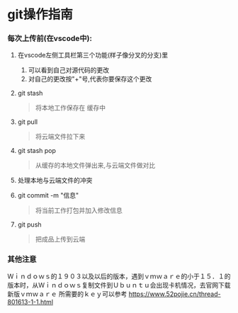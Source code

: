 # git操作指南

### 每次上传前(在vscode中):

1. 在vscode左侧工具栏第三个功能(样子像分叉的分支)里

    1. 可以看到自己对源代码的更改
    2. 对自己的更改按"+"号,代表你要保存这个更改

2. git stash

    >将本地工作保存在 缓存中

3. git pull

    > 将云端文件拉下来

4. git stash pop

    > 从缓存的本地文件弹出来,与云端文件做对比

5. 处理本地与云端文件的冲突

6. git commit -m "信息" 

    >  将当前工作打包并加入修改信息

7. git push

    > 把成品上传到云端

### 其他注意
Ｗｉｎｄｏｗｓ的１９０３以及以后的版本，遇到ｖｍｗａｒｅ的小于１５．１的版本时，从Ｗｉｎｄｏｗｓ复制文件到Ｕｂｕｎｔｕ会出现卡机情况，去官网下载新版ｖｍｗａｒｅ
所需要的ｋｅｙ可以参考
https://www.52pojie.cn/thread-801613-1-1.html